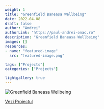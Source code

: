 ```yaml
---
weight: 1
title: "Greenfield Baneasa Wellbeing"
date: 2022-04-08
draft: false
author: "Andrei"
authorLink: "https://paul-andrei-onac.ro"
description: "Greenfield Baneasa Wellbeing"
images: []
resources:
- name: "featured-image"
  src: "featured-image.png"

tags: ["Projects"]
categories: ["Projects"]

lightgallery: true
---
```


![Greenfield Baneasa Wellbeing](/image.jpg)

[Vezi Proiectul](https://www.greenfieldresidence.ro/baneasa/wellbeing/)
